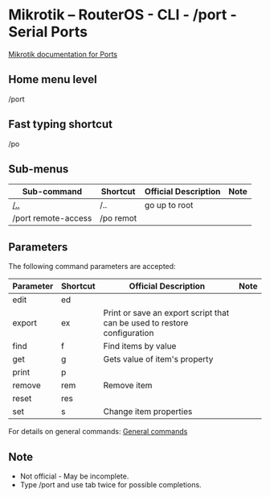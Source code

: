 # Mikrotik – RouterOS - CLI - /port - Serial Ports

[Mikrotik documentation for Ports](https://help.mikrotik.com/docs/display/ROS/Ports)

## Home menu level
/port
## Fast typing shortcut
/po
## Sub-menus

| **Sub-command** | **Shortcut** | **Official Description** | **Note** |
|---|---|---|---|
| [/..](root-level.md) | /.. | go up to root |  |
| /port remote-access | /po remot |  |  | 

## Parameters

The following command parameters are accepted:

| **Parameter** | **Shortcut** | **Official Description** | **Note** |
|---|---|---|---|
| edit | ed |  | 
| export | ex | Print or save an export script that can be used to restore configuration |  |
| find | f  | Find items by value |  |
| get | g | Gets value of item's property |  |
| print | p |  |  |
| remove | rem | Remove item |  |
| reset | res |  |  |
| set | s | Change item properties |  |

For details on general commands: [General commands](https://help.mikrotik.com/docs/display/ROS/Console)

## Note
- Not official - May be incomplete.
- Type /port and use tab twice for possible completions. 

